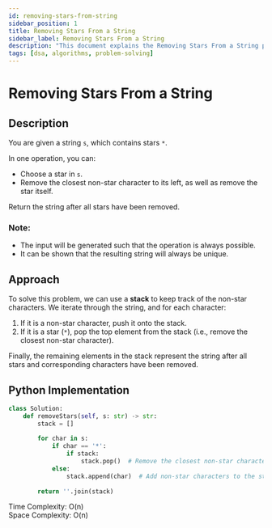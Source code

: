 ```yaml
---
id: removing-stars-from-string
sidebar_position: 1
title: Removing Stars From a String
sidebar_label: Removing Stars From a String
description: "This document explains the Removing Stars From a String problem, including its description, approach, and implementation."
tags: [dsa, algorithms, problem-solving]
---
```


# Removing Stars From a String

## Description

You are given a string `s`, which contains stars `*`.

In one operation, you can:
- Choose a star in `s`.
- Remove the closest non-star character to its left, as well as remove the star itself.

Return the string after all stars have been removed.

### Note:
- The input will be generated such that the operation is always possible.
- It can be shown that the resulting string will always be unique.

## Approach

To solve this problem, we can use a **stack** to keep track of the non-star characters. We iterate through the string, and for each character:
1. If it is a non-star character, push it onto the stack.
2. If it is a star (`*`), pop the top element from the stack (i.e., remove the closest non-star character).

Finally, the remaining elements in the stack represent the string after all stars and corresponding characters have been removed.

## Python Implementation

```python
class Solution:
    def removeStars(self, s: str) -> str:
        stack = []
        
        for char in s:
            if char == '*':
                if stack:
                    stack.pop()  # Remove the closest non-star character
            else:
                stack.append(char)  # Add non-star characters to the stack
        
        return ''.join(stack)
```
Time Complexity: O(n) <br />
Space Complexity: O(n)